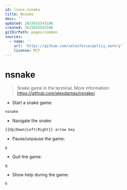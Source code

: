 ```yaml
---
id: linux.nsnake
title: Nsnake
desc: ''
updated: 1615655543106
created: 1615655543106
gitDirPath: pages/common
sources:
  - name: ''
    url: 'https://github.com/salesforce/policy_sentry'
    license: MIT
---
```

# nsnake

> Snake game in the terminal.
> More information: <https://github.com/alexdantas/nsnake/>.

- Start a snake game:

`nsnake`

- Navigate the snake:

`{{Up|Down|Left|Right}} arrow key`

- Pause/unpause the game:

`p`

- Quit the game:

`q`

- Show help during the game:

`h`

